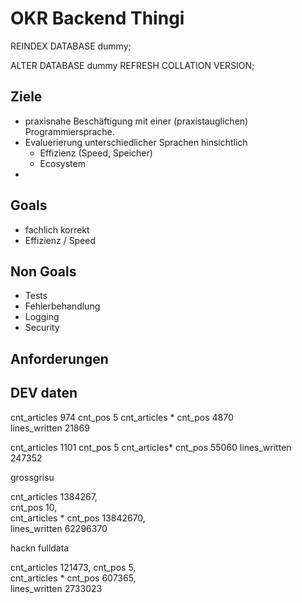 # OKR Backend Thingi

REINDEX DATABASE dummy;

ALTER DATABASE dummy REFRESH COLLATION VERSION;



## Ziele

- praxisnahe Beschäftigung mit einer (praxistauglichen) Programmiersprache.
- Evaluerierung unterschiedlicher Sprachen hinsichtlich
  - Effizienz (Speed, Speicher)
  - Ecosystem
- 

## Goals

- fachlich korrekt
- Effizienz / Speed

## Non Goals

- Tests
- Fehlerbehandlung
- Logging
- Security


## Anforderungen





## DEV daten
cnt_articles 974
cnt_pos 5
cnt_articles * cnt_pos 4870  
lines_written 21869


cnt_articles 1101 
cnt_pos 5
cnt_articles*  cnt_pos 55060
lines_written 247352






grossgrisu

cnt_articles 1384267,  
cnt_pos 10,   
cnt_articles * cnt_pos 13842670,  
lines_written 62296370



hackn fulldata

cnt_articles 121473, 
cnt_pos 5,   
cnt_articles * cnt_pos 607365,  
lines_written 2733023


